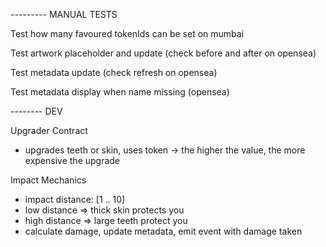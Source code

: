 --------- MANUAL TESTS

Test how many favoured tokenIds can be set on mumbai

Test artwork placeholder and update (check before and after on opensea)

Test metadata update (check refresh on opensea)

Test metadata display when name missing (opensea)

-------- DEV

Upgrader Contract
  - upgrades teeth or skin, uses token -> the higher the value, the more expensive the upgrade

Impact Mechanics
  - impact distance: [1 .. 10]
  - low distance => thick skin protects you
  - high distance => large teeth protect you
  - calculate damage, update metadata, emit event with damage taken

